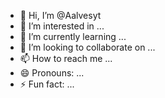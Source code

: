 - 👋 Hi, I’m @Aalvesyt
- 👀 I’m interested in ...
- 🌱 I’m currently learning ...
- 💞️ I’m looking to collaborate on ...
- 📫 How to reach me ...
- 😄 Pronouns: ...
- ⚡ Fun fact: ...

<!---
Aalvesyt/Aalvesyt is a ✨ special ✨ repository because its `README.md` (this file) appears on your GitHub profile.
You can click the Preview link to take a look at your changes.
--->
